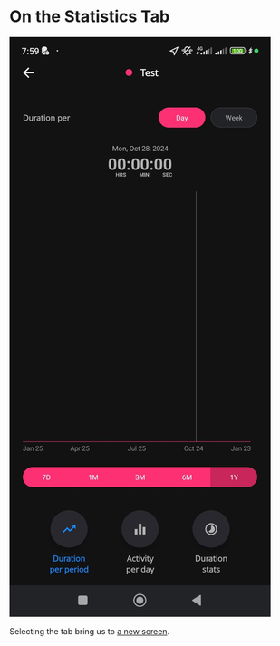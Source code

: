 # On the Statistics Tab

![screenshot](images/project-screen-statistics-tab.jpeg)

Selecting the tab bring us to [a new screen](statistics-screen.md).
